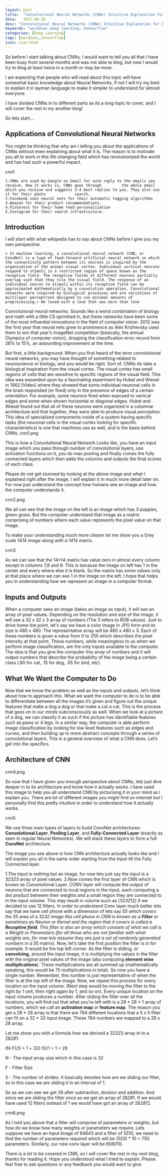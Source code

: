 ```yaml
---
layout: post
title:  "Convolutional Neural Networks (CNNs) Intuitive Explanation for Beginners"
date:   2017-06-26
desc: "Convolutional Neural Networks (CNNs) Intuitive Explanation for Beginners"
keywords: "word2vec,deep learning, tensorflow"
categories: [Deep Learning]
tags: [word2vec,tensorflow]
icon: icon-html
---
```



So before I start talking about CNNs, I would want to tell you all that I have been busy from several months and was not able to blog, but now I would try to blog at least twice in a month or may be more.

I am expecting that people who will read about this topic will have somewhat basic knowledge about Neural Networks, if not I will try my best to explain it in layman language to make it simpler to understand for almost everyone.

I have divided CNNs in to different parts as its a long topic to cover, and I will cover the rest in my another blog!

So lets start....

## Applications of Convolutional Neural Networks

You might be thinking that why am I telling you about the applications of CNNs without even explaining about what it is. The reason is to motivate you all to work in this life changing field which has revolutionized the world and has had such a powerful impact.

cnn1

    1.CNNs are used by Google on Gmail for auto reply to the emails you receive. How it works is, CNNs goes through         the whole email which you receive and suggests 3-4 best replies to you. They also use it for their photo       		 search.
    2.Facebook uses neural nets for their automatic tagging algorithms
    3.Amazon for their product recommendations,
    4.Pinterest for their home feed personalization
    5.Instagram for their search infrastructure.

## Introduction

I will start with what wikipedia has to say about CNNs before I give you my own perspective.

    > In machine learning, a convolutional neural network (CNN, or ConvNet) is a type of feed-forward artificial neural network in which the connectivity pattern between its neurons is inspired by the organization of the animal visual cortex. Individual cortical neurons respond to stimuli in a restricted region of space known as the receptive field. The receptive fields of different neurons partially overlap such that they tile the visual field. The response of an individual neuron to stimuli within its receptive field can be approximated mathematically by a convolution operation. Convolutional networks were inspired by biological processes and are variations of multilayer perceptrons designed to use minimal amounts of preprocessing.> We loved with a love that was more than love


Convolutional neural networks. Sounds like a weird combination of biology and math with a little CS sprinkled in, but these networks have been some of the most influential innovations in the field of computer vision. 2012 was the first year that neural nets grew to prominence as Alex Krizhevsky used them to win that year’s ImageNet competition (basically, the annual Olympics of computer vision), dropping the classification error record from 26% to 15%, an astounding improvement at the time.

But first, a little background. When you first heard of the term convolutional neural networks, you may have thought of something related to neuroscience or biology, and you would be right. Sort of. CNNs do take a biological inspiration from the visual cortex. The visual cortex has small regions of cells that are sensitive to specific regions of the visual field. This idea was expanded upon by a fascinating experiment by Hubel and Wiesel in 1962 [Video] where they showed that some individual neuronal cells in the brain responded (or fired) only in the presence of edges of a certain orientation. For example, some neurons fired when exposed to vertical edges and some when shown horizontal or diagonal edges. Hubel and Wiesel found out that all of these neurons were organized in a columnar architecture and that together, they were able to produce visual perception. This idea of specialized components inside of a system having specific tasks (the neuronal cells in the visual cortex looking for specific characteristics) is one that machines use as well, and is the basis behind CNNs.
cnn1.png

This is how a Convolutional Neural Network Looks like, you have an input image which you pass through number of convolutional layers, use activation functions on it, you do max pooling and finally comes the fully connected layers which then adds the columns and outputs the final scores of each class.

Please do not get stunned by looking at the above image and what I explained right after the image, I will explain it in much more detail later on. For now just understand the concept how humans see an image and how the computer understands it.

cnn2.png

We all can see that the image on the left is an image which has 3 puppies, green grass. But the computer understand that image as a matrix comprising of numbers where each value represents the pixel value on that image.

To make your understanding much more clearer let me show you a Grey scale 14*14 image along with a 14*14 matrix.

cnn3

As we can see that the 14*14 matrix has value zero in almost every column except in columns 7,8 and 9. This is because the image on left has 1 in the center and every where else it is blank. So the matrix has some values only at that place where we can see 1 in the image on the left. I hope that helps you in understanding how we represent an image in a computer format.

## Inputs and Outputs

When a computer sees an image (takes an image as input), it will see an array of pixel values. Depending on the resolution and size of the image, it will see a 32 x 32 x 3 array of numbers (The 3 refers to RGB values). Just to drive home the point, let's say we have a color image in JPG form and its size is 480 x 480. The representative array will be 480 x 480 x 3. Each of these numbers is given a value from 0 to 255 which describes the pixel intensity at that point. These numbers, while meaningless to us when we perform image classification, are the only inputs available to the computer.  The idea is that you give the computer this array of numbers and it will output numbers that describe the probability of the image being a certain class (.80 for cat, .15 for dog, .05 for bird, etc).

## What We Want the Computer to Do

Now that we know the problem as well as the inputs and outputs, let’s think about how to approach this. What we want the computer to do is to be able to differentiate between all the images it’s given and figure out the unique features that make a dog a dog or that make a cat a cat. This is the process that goes on in our minds subconsciously as well. When we look at a picture of a dog, we can classify it as such if the picture has identifiable features such as paws or 4 legs. In a similar way, the computer is able perform image classification by looking for low level features such as edges and curves, and then building up to more abstract concepts through a series of convolutional layers. This is a general overview of what a CNN does. Let’s get into the specifics.

## Architecture of CNN

cnn4.png

So now that I have given you enough perspective about CNNs, lets just dive deeper in to its architecture and know how it actually works. I have used this image to help you all understand CNN by picturising it in your mind as I explain you. There are lot of different images you might find on internet but I personally find this pretty intuitive in order to understand how it actually works.

cnn5

We use three main types of layers to build ConvNet architectures: **Convolutional Layer**, **Pooling Layer**, and **Fully-Connected Layer** (exactly as seen in regular Neural Networks). We will stack these layers to form a full **ConvNet** architecture.

The image you see above is how CNN architecture actually looks like and I will explain you all in the same order starting from the Input till the Fully Connected layer.

1.The input is nothing but an image, for now lets just say the input is a 32*32*3 array of pixel values.
2.Now comes the first layer of CNN which is known as Convolutional Layer. CONV layer will compute the output of neurons that are connected to local regions in the input, each computing a dot product between their weights and a small region they are connected to in the input volume. This may result in volume such as [32*32*12] if we decided to use 12 filters. In order to understand Conv layer much better lets say that we have cell phone with a dimension of lets say 5*5 which covers the 5*5 area of a 32*32 image this cell phone in CNN is known as a **Filter** or sometimes as Neuron or Kernel and the region that it covers is called a **Receptive field**. This filter is also an array which consists of what we call is a Weight or Parameters (for all those who are not familiar with what weights are, for now lets assume they are just a set of randomly generated numbers in a 5*5 matrix). Now, let’s take the first position the filter is in for example.  It would be the top left corner. As the filter is sliding, or **convolving**, around the input image, it is multiplying the values in the filter with the original pixel values of the image (aka computing **element wise multiplications**). These multiplications are all summed up (mathematically speaking, this would be 75 multiplications in total). So now you have a single number. Remember, this number is just representative of when the filter is at the top left of the image. Now, we repeat this process for every location on the input volume. (Next step would be moving the filter to the right by 1 unit, then right again by 1, and so on). Every unique location on the input volume produces a number. After sliding the filter over all the locations, you will find out that what you’re left with is a 28 * 28 * 1 array of numbers, which we call an **activation map** or **feature map**. The reason you get a 28 * 28 array is that there are 784 different locations that a 5 x 5 filter can fit on a 32 * 32 input image. These 784 numbers are mapped to a 28 x 28 array.

Let me show you with a formula how we derived a 32*32*3 array in to a 28*28*1:

(N-F)/S + 1 = (32-5)/1 + 1 = 28

N - The input array size which in this case is 32

F - Filter Size

S - The number of strides. It basically denotes how are we sliding our filter, so in this case we are sliding it in an interval of 1.

So as we can see we get 28 after subtraction, division and addition. And since we are sliding the filter once so we get an array of 28*28*1. If we would have used 12 filters instead of 1 we would have got an array of 28*28*12.

cnn6.png

As I told you above that a filter will comprise of parameters or weights, but how do we know how many weights or parameters we require. Lets suppose we have an input image of 64*64*3 and a filter of 5*5*10, we need to find the number of parameters required which will be (5*5*3) * 10 = 750 parameters. Similarly, our new conv layer will be 60*60*10.

There is a lot to be covered in CNN, so I will cover the rest in my next blog, thanks for reading it. Hope you understood what I tried to explain. Please feel free to ask questions or any feedback you would want to give.



